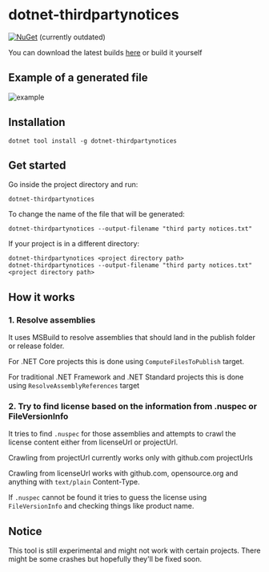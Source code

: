 # dotnet-thirdpartynotices

[![NuGet](https://img.shields.io/nuget/v/dotnet-thirdpartynotices.svg)](https://www.nuget.org/packages/dotnet-thirdpartynotices/) (currently outdated)

You can download the latest builds [here](https://github.com/bugproof/DotnetThirdPartyNotices/actions) or build it yourself

## Example of a generated file

![example](https://i.imgur.com/rsqwaWP.png)

## Installation

```
dotnet tool install -g dotnet-thirdpartynotices
```

## Get started

Go inside the project directory and run:

```
dotnet-thirdpartynotices
```

To change the name of the file that will be generated:

```
dotnet-thirdpartynotices --output-filename "third party notices.txt"
```

If your project is in a different directory:

```
dotnet-thirdpartynotices <project directory path>
dotnet-thirdpartynotices --output-filename "third party notices.txt" <project directory path>
```

## How it works

### 1. Resolve assemblies

It uses MSBuild to resolve assemblies that should land in the publish folder or release folder. 

For .NET Core projects this is done using `ComputeFilesToPublish` target. 

For traditional .NET Framework and .NET Standard projects this is done using `ResolveAssemblyReferences` target

### 2. Try to find license based on the information from .nuspec or FileVersionInfo

It tries to find `.nuspec` for those assemblies and attempts to crawl the license content either from licenseUrl or projectUrl. 

Crawling from projectUrl currently works only with github.com projectUrls

Crawling from licenseUrl works with github.com, opensource.org and anything with `text/plain` Content-Type.

If `.nuspec` cannot be found it tries to guess the license using `FileVersionInfo` and checking things like product name.

## Notice

This tool is still experimental and might not work with certain projects. There might be some crashes but hopefully they'll be fixed soon.
